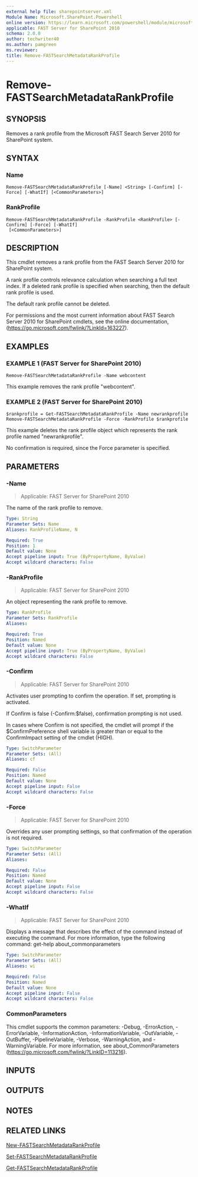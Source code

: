 ```yaml
---
external help file: sharepointserver.xml
Module Name: Microsoft.SharePoint.Powershell
online version: https://learn.microsoft.com/powershell/module/microsoft.sharepoint.powershell/remove-fastsearchmetadatarankprofile
applicable: FAST Server for SharePoint 2010
schema: 2.0.0
author: techwriter40
ms.author: pamgreen
ms.reviewer:
title: Remove-FASTSearchMetadataRankProfile
---
```


# Remove-FASTSearchMetadataRankProfile

## SYNOPSIS
Removes a rank profile from the Microsoft FAST Search Server 2010 for SharePoint system.

## SYNTAX

### Name
```
Remove-FASTSearchMetadataRankProfile [-Name] <String> [-Confirm] [-Force] [-WhatIf] [<CommonParameters>]
```

### RankProfile
```
Remove-FASTSearchMetadataRankProfile -RankProfile <RankProfile> [-Confirm] [-Force] [-WhatIf]
 [<CommonParameters>]
```

## DESCRIPTION
This cmdlet removes a rank profile from the FAST Search Server 2010 for SharePoint system.

A rank profile controls relevance calculation when searching a full text index.
If a deleted rank profile is specified when searching, then the default rank profile is used.

The default rank profile cannot be deleted.

For permissions and the most current information about FAST Search Server 2010 for SharePoint cmdlets, see the online documentation, (https://go.microsoft.com/fwlink/?LinkId=163227).

## EXAMPLES

### EXAMPLE 1 (FAST Server for SharePoint 2010)
```
Remove-FASTSearchMetadataRankProfile -Name webcontent
```

This example removes the rank profile "webcontent".

### EXAMPLE 2 (FAST Server for SharePoint 2010)
```
$rankprofile = Get-FASTSearchMetadataRankProfile -Name newrankprofile
Remove-FASTSearchMetadataRankProfile -Force -RankProfile $rankprofile
```

This example deletes the rank profile object which represents the rank profile named "newrankprofile".

No confirmation is required, since the Force parameter is specified.

## PARAMETERS

### -Name

> Applicable: FAST Server for SharePoint 2010

The name of the rank profile to remove.

```yaml
Type: String
Parameter Sets: Name
Aliases: RankProfileName, N

Required: True
Position: 1
Default value: None
Accept pipeline input: True (ByPropertyName, ByValue)
Accept wildcard characters: False
```

### -RankProfile

> Applicable: FAST Server for SharePoint 2010

An object representing the rank profile to remove.

```yaml
Type: RankProfile
Parameter Sets: RankProfile
Aliases:

Required: True
Position: Named
Default value: None
Accept pipeline input: True (ByPropertyName, ByValue)
Accept wildcard characters: False
```

### -Confirm

> Applicable: FAST Server for SharePoint 2010

Activates user prompting to confirm the operation.
If set, prompting is activated.

If Confirm is false (-Confirm:$false), confirmation prompting is not used.

In cases where Confirm is not specified, the cmdlet will prompt if the $ConfirmPreference shell variable is greater than or equal to the ConfirmImpact setting of the cmdlet (HIGH).

```yaml
Type: SwitchParameter
Parameter Sets: (All)
Aliases: cf

Required: False
Position: Named
Default value: None
Accept pipeline input: False
Accept wildcard characters: False
```

### -Force

> Applicable: FAST Server for SharePoint 2010

Overrides any user prompting settings, so that confirmation of the operation is not required.

```yaml
Type: SwitchParameter
Parameter Sets: (All)
Aliases:

Required: False
Position: Named
Default value: None
Accept pipeline input: False
Accept wildcard characters: False
```

### -WhatIf

> Applicable: FAST Server for SharePoint 2010

Displays a message that describes the effect of the command instead of executing the command.
For more information, type the following command: get-help about_commonparameters

```yaml
Type: SwitchParameter
Parameter Sets: (All)
Aliases: wi

Required: False
Position: Named
Default value: None
Accept pipeline input: False
Accept wildcard characters: False
```

### CommonParameters
This cmdlet supports the common parameters: -Debug, -ErrorAction, -ErrorVariable, -InformationAction, -InformationVariable, -OutVariable, -OutBuffer, -PipelineVariable, -Verbose, -WarningAction, and -WarningVariable. For more information, see about_CommonParameters (https://go.microsoft.com/fwlink/?LinkID=113216).

## INPUTS

## OUTPUTS

## NOTES

## RELATED LINKS

[New-FASTSearchMetadataRankProfile](New-FASTSearchMetadataRankProfile.md)

[Set-FASTSearchMetadataRankProfile](Set-FASTSearchMetadataRankProfile.md)

[Get-FASTSearchMetadataRankProfile](Get-FASTSearchMetadataRankProfile.md)
